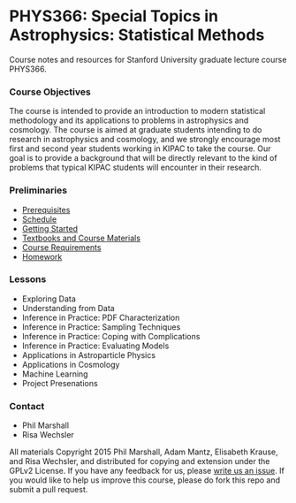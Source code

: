 # PHYS366: Special Topics in Astrophysics: Statistical Methods 

Course notes and resources for Stanford University graduate lecture course PHYS366.

### Course Objectives

The course is intended to provide an introduction to modern
statistical methodology and its applications to problems in
astrophysics and cosmology.  The course is aimed at graduate students
intending to do research in astrophysics and cosmology, and we
strongly encourage most first and second year students working in
KIPAC to take the course.  Our goal is to provide a background that
will be directly relevant to the kind of problems that typical KIPAC
students will encounter in their research.

### Preliminaries

* [Prerequisites](https://github.com/drphilmarshall/StatisticalMethods/blob/master/doc/Prereqs.md)
* [Schedule](https://github.com/drphilmarshall/StatisticalMethods/blob/master/doc/Schedule.md)
* [Getting Started](https://github.com/drphilmarshall/StatisticalMethods/blob/master/doc/GettingStarted.md)
* [Textbooks and Course Materials](https://github.com/drphilmarshall/StatisticalMethods/blob/master/doc/Textbooks.md)
* [Course Requirements](https://github.com/drphilmarshall/StatisticalMethods/blob/master/doc/Requirements.md)
* [Homework](https://github.com/drphilmarshall/StatisticalMethods/blob/master/doc/Homework.md)

### Lessons

* Exploring Data
* Understanding from Data
* Inference in Practice: PDF Characterization
* Inference in Practice: Sampling Techniques
* Inference in Practice: Coping with Complications 
* Inference in Practice: Evaluating Models
* Applications in Astroparticle Physics
* Applications in Cosmology
* Machine Learning
* Project Presenations

### Contact

* Phil Marshall
* Risa Wechsler

All materials Copyright 2015 Phil Marshall, Adam Mantz, Elisabeth Krause, and Risa Wechsler, and distributed for copying and extension under the GPLv2 License. If you have any feedback for us, please [write us an issue](https://github.com/drphilmarshall/StatisticalMethods/issues). If you would like to help us improve this course, please do fork this repo and submit a pull request.
